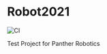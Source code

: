 # Robot2021

![CI](https://github.com/frc1108/Robot2021/workflows/CI/badge.svg)

Test Project for Panther Robotics
